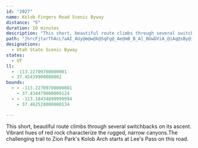 ```yaml
---
id: "2027"
name: Kolob Fingers Road Scenic Byway
distance: "5"
duration: 10 minutes
description: "This short, beautiful route climbs through several switchbacks on its ascent. Vibrant hues of red rock characterize the rugged, narrow canyons.The challenging trail to Zion Park's Kolob Arch starts at Lee's Pass on this road."
path: "}hrcFjtarThAcL?aAI_AUy@m@w@k@SqFg@_Ae@mB_B_A]_BGwDViA_@iAq@sBy@iBk@kIaAy@a@U]Sm@OeB`AaGt@mGGmEBqAF_@n@yAzB}C\\mB?uAGoBa@aDaA}C{DoIYgC?_Ad@mFRsDCoGHsIEiOTcBrAaEPsA?_AQsAqAuEAwCHi@h@kATYh@c@j@U`B_@nB@zEjAt@JbBK~@g@lCmDtAqAbCyAxAmAlGgIj@eARg@Z}ADu@CcB]{BqA_DGs@PaDIaASeAcBeDe@yAIaBNkARq@jAaAr@YxA`@bA|AZzARdDb@dAz@~@v@tAJ~@Ex@_@pAI`Bn@`FHpBTfAh@~@h@d@vA`@pB\\jCnAbJ~BjGjCbALxCG|Cl@zCa@zDCrBPhBl@hBx@pA`AxIpIhAd@vCt@jAf@b@\\hBtB|@hBdAfCt@t@x@TpBBh@b@z@nBh@b@rAXRLZv@Hf@?jAU~AYXc@T]?UI"
designations:
  - Utah State Scenic Byway
states:
  - UT
ll:
  - -113.22709700000001
  - 37.45439900000002
bounds:
  - - -113.22709700000001
    - 37.434479000000124
  - - -113.18434899999994
    - 37.462528000000134

---
```


This short, beautiful route climbs through several switchbacks on its ascent. Vibrant hues of red rock characterize the rugged, narrow canyons.The challenging trail to Zion Park's Kolob Arch starts at Lee's Pass on this road.
